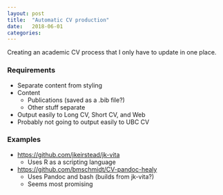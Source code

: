 ```yaml
---
layout: post
title:  "Automatic CV production"
date:   2018-06-01
categories:
---
```


Creating an academic CV process that I only have to update in one place.

### Requirements
- Separate content from styling
- Content
    - Publications (saved as a .bib file?)
    - Other stuff separate
- Output easily to Long CV, Short CV, and Web
- Probably not going to output easily to UBC CV

### Examples
- https://github.com/jkeirstead/jk-vita
    - Uses R as a scripting language
- https://github.com/bmschmidt/CV-pandoc-healy
    - Uses Pandoc and bash (builds from jk-vita?)
    - Seems most promising
